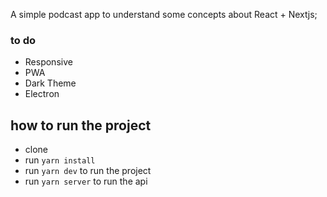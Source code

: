 A simple podcast app to understand some concepts about React + Nextjs;

### to do

- Responsive
- PWA
- Dark Theme
- Electron

## how to run the project

- clone
- run `yarn install`
- run `yarn dev` to run the project
- run `yarn server` to run the api
